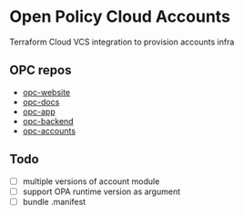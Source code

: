 # Open Policy Cloud Accounts
Terraform Cloud VCS integration to provision accounts infra

## OPC repos
* [opc-website](https://github.com/abbaspour/opc-website)
* [opc-docs](https://github.com/abbaspour/opc-docs)
* [opc-app](https://github.com/abbaspour/opc-app)
* [opc-backend](https://github.com/abbaspour/opc-backend)
* [opc-accounts](https://github.com/abbaspour/opc-accounts)

## Todo
- [ ] multiple versions of account module
- [ ] support OPA runtime version as argument
- [ ] bundle .manifest
